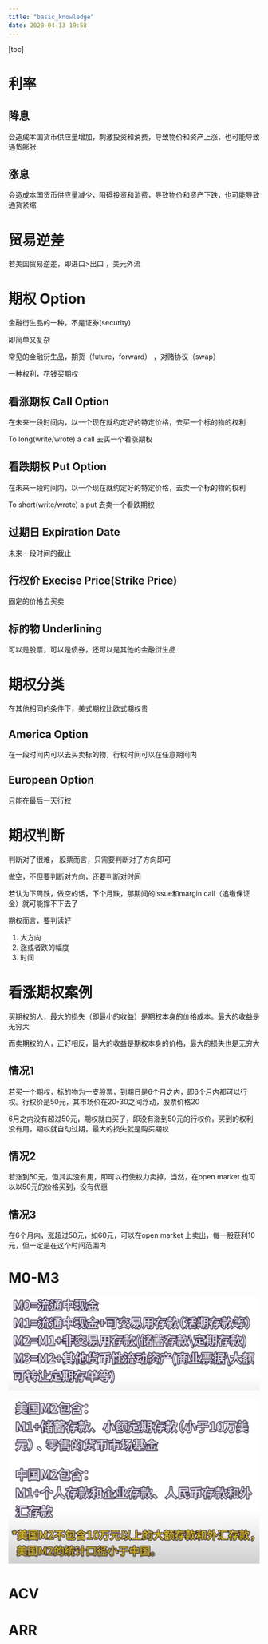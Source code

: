 ```yaml
---
title: "basic_knowledge"
date: 2020-04-13 19:58
---
```

[toc]









# 利率

## 降息

会造成本国货币供应量增加，刺激投资和消费，导致物价和资产上涨，也可能导致通货膨胀

## 涨息

会造成本国货币供应量减少，阻碍投资和消费，导致物价和资产下跌，也可能导致通货紧缩



# 贸易逆差

若美国贸易逆差，即进口>出口 ，美元外流





# 期权 Option

金融衍生品的一种，不是证券(security)

即简单又复杂



常见的金融衍生品，期货（future，forward） ，对赌协议（swap）



一种权利，花钱买期权





## 看涨期权 Call Option

在未来一段时间内，以一个现在就约定好的特定价格，去买一个标的物的权利

To long(write/wrote) a call 去买一个看涨期权



## 看跌期权 Put Option

在未来一段时间内，以一个现在就约定好的特定价格，去卖一个标的物的权利

To short(write/wrote) a put  去卖一个看跌期权





## 过期日 Expiration Date 

未来一段时间的截止



## 行权价 Execise Price(Strike Price)

固定的价格去买卖



## 标的物 Underlining

可以是股票，可以是债券，还可以是其他的金融衍生品



# 期权分类

在其他相同的条件下，美式期权比欧式期权贵



## America Option 

在一段时间内可以去买卖标的物，行权时间可以在任意期间内





## European Option

只能在最后一天行权





# 期权判断

判断对了很难， 股票而言，只需要判断对了方向即可

做空，不但要判断对方向，还要判断对时间

若认为下周跌，做空的话，下个月跌，那期间的issue和margin call（追缴保证金）就可能撑不下去了



期权而言，要判读好

1. 大方向
2. 涨或者跌的幅度
3. 时间



# 看涨期权案例

买期权的人，最大的损失（即最小的收益）是期权本身的价格成本。最大的收益是无穷大

而卖期权的人，正好相反，最大的收益是期权本身的价格，最大的损失也是无穷大

## 情况1

若买一个期权，标的物为一支股票，到期日是6个月之内，即6个月内都可以行权。行权价是50元，其市场价在20-30之间浮动，股票价格20

6月之内没有超过50元，期权就白买了，即没有涨到50元的行权价，买到的权利没有用，期权就自动过期，最大的损失就是购买期权

## 情况2

若涨到50元，但其实没有用，即可以行使权力卖掉，当然，在open market 也可以以50元的价格买到，没有优惠

## 情况3

在6个月内，涨超过50元，如60元，可以在open market 上卖出，每一股获利10元，但一定是在这个时间范围内









# M0-M3

![image-20210119125457754](basic_knowledge.assets/image-20210119125457754.png)



![image-20210119125443299](basic_knowledge.assets/image-20210119125443299.png)









# ACV



# ARR



